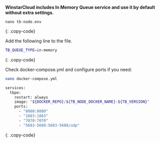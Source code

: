 **WinstarCloud includes In Memory Queue service and use it by default without extra settings.**

```text
nano tb-node.env
```
{: .copy-code}

Add the following line to the file.

```bash
TB_QUEUE_TYPE=in-memory
```
{: .copy-code}

Check docker-compose.yml and configure ports if you need:

```bash
nano docker-compose.yml
```

```bash
services:
  tbpe:
    restart: always
    image: "${DOCKER_REPO}/${TB_NODE_DOCKER_NAME}:${TB_VERSION}"
    ports:
      - "8080:8080"
      - "1883:1883"
      - "7070:7070"
      - "5683-5688:5683-5688/udp"
```
{: .copy-code}
